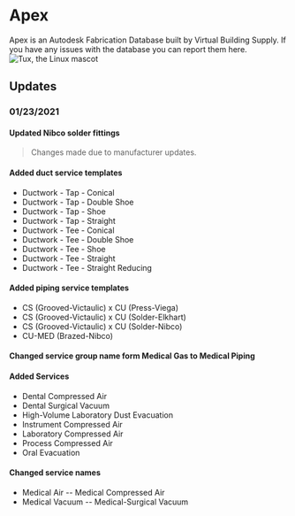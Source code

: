 # Apex
Apex is an Autodesk Fabrication Database built by Virtual Building Supply. If you have any issues with the database you can report them here.
![Tux, the Linux mascot](https://itembuilders.com/wp-content/uploads/2020/11/summit_02-1024x434.png)
## Updates
### 01/23/2021 ###

#### Updated Nibco solder fittings
>Changes made due to manufacturer updates.

#### Added duct service templates
- Ductwork - Tap - Conical 
- Ductwork - Tap - Double Shoe 
- Ductwork - Tap - Shoe 
- Ductwork - Tap - Straight 
- Ductwork - Tee - Conical 
- Ductwork - Tee - Double Shoe 
- Ductwork - Tee - Shoe 
- Ductwork - Tee - Straight 
- Ductwork - Tee - Straight Reducing 

#### Added piping service templates 
- CS (Grooved-Victaulic) x CU (Press-Viega) 
- CS (Grooved-Victaulic) x CU (Solder-Elkhart) 
- CS (Grooved-Victaulic) x CU (Solder-Nibco) 
- CU-MED (Brazed-Nibco) 

#### Changed service group name form Medical Gas to Medical Piping 

#### Added Services 
- Dental Compressed Air 
- Dental Surgical Vacuum 
- High-Volume Laboratory Dust Evacuation 
- Instrument Compressed Air 
- Laboratory Compressed Air 
- Process Compressed Air 
- Oral Evacuation 

#### Changed service names 
- Medical Air -- Medical Compressed Air 
- Medical Vacuum -- Medical-Surgical Vacuum 

 
